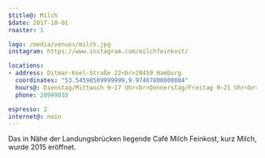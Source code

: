 ```yaml
---
$title@: Milch
$date: 2017-10-01
roaster: 1

logo: /media/venues/milch.jpg
instagram: https://www.instagram.com/milchfeinkost/

locations:
- address: Ditmar-Koel-Straße 22<br>20459 Hamburg
  coordinates: "53.54598509999999,9.97467800000004"
  hours@: Dienstag/Mittwoch 9–17 Uhr<br>Donnerstag/Freitag 9–21 Uhr<br>Samstag 10–17 Uhr
  phone: 20949035

espresso: 2
internet@: nein
---
```


Das in Nähe der Landungsbrücken liegende Café Milch Feinkost, kurz Milch, wurde 2015 eröffnet.